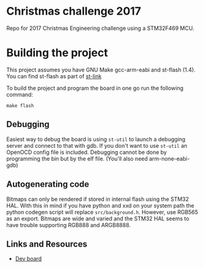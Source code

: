 # Christmas challenge 2017

Repo for 2017 Christmas Engineering challenge using a STM32F469 MCU.

# Building the project

This project assumes you have GNU Make gcc-arm-eabi and st-flash (1.4).
You can find st-flash as part of [st-link](https://github.com/texane/stlink)

To build the project and program the board in one go run the following
command:

```
make flash
```

## Debugging

Easiest way to debug the board is using `st-util` to launch a debugging server
and connect to that with gdb. If you don't want to use `st-util` an OpenOCD
config file is included. Debugging cannot be done by programming the bin but
by the elf file. (You'll also need arm-none-eabi-gdb)

## Autogenerating code

Bitmaps can only be rendered if stored in internal flash using the STM32 HAL.
With this in mind if you have python and xxd on your system path the python
codegen script will replace `src/background.h`. However, use RGB565 as an
export. Bitmaps are wide and varied and the STM32 HAL seems to have trouble
supporting RGB888 and ARGB8888.

## Links and Resources

* [Dev board](https://www.st.com/en/evaluation-tools/32f469idiscovery.html)
